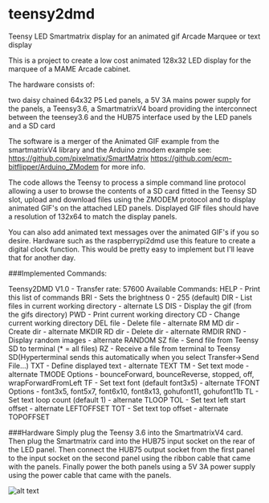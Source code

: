 # teensy2dmd
Teensy LED Smartmatrix display for an animated gif Arcade Marquee or text display



This is a project to create a low cost animated 128x32 LED display for the marquee of a MAME Arcade cabinet.

The hardware consists of:

  two daisy chained 64x32 P5 Led panels,
  a 5V 3A mains power supply for the panels,
  a Teensy3.6,
  a SmartmatrixV4 board providing the interconnect between the teensey3.6 and the HUB75 interface used by the LED panels
  and a SD card

The software is  a merger of the Animated GIF example from the smartmatrixV4 library and the Arduino zmodem example see:
	https://github.com/pixelmatix/SmartMatrix
	https://github.com/ecm-bitflipper/Arduino_ZModem
for more info.


The code allows the Teensy to process a simple command line protocol allowing a user to browse the contents of
a SD card fitted in the Teensy SD slot, upload and download files using the ZMODEM protocol and to display
animated GIF's on the attached LED panels. Displayed GIF files should have a resolution of 132x64 to match the
display panels.

You can also add animated text messages over the animated GIF's if you so desire. Hardware such as the raspberrypi2dmd
use this feature to create a digital clock function. This would be pretty easy to implement but I'll leave that for another
day.


###Implemented Commands:

Teensy2DMD V1.0 - Transfer rate: 57600
Available Commands:
HELP     - Print this list of commands
BRI      - Sets the brightness 0 - 255 (default)
DIR      - List files in current working directory - alternate LS
DIS <gif>- Display the gif (from the gifs directory)
PWD      - Print current working directory
CD       - Change current working directory
DEL file - Delete file - alternate RM
MD  dir  - Create dir - alternate MKDIR
RD  dir  - Delete dir - alternate RMDIR
RND      - Display random images - alternate RANDOM
SZ  file - Send file from Teensy SD to terminal (* = all files)
RZ       - Receive a file from terminal to Teensy SD(Hyperterminal sends this
           automatically when you select Transfer->Send File...)
TXT      - Define displayed text - alternate TEXT
TM       - Set text mode  - alternate TMODE
           Options - bounceForward, bounceReverse, stopped, off, wrapForwardFromLeft
TF       - Set text font (default font3x5) - alternate TFONT
           Options - font3x5, font5x7, font6x10, font8x13, gohufont11, gohufont11b
TL       - Set text loop count (default 1) - alternate TLOOP
TOL      - Set text left start offset - alternate LEFTOFFSET
TOT      - Set text top offset - alternate TOPOFFSET



###Hardware
Simply plug the Teensy 3.6 into the SmartmatrixV4 card. Then plug the Smartmatrix card into the HUB75 input socket on the rear of the LED panel.
Then connect the HUB75 output socket from the first panel to the input socket on the second panel using the ribbon cable that came with the panels.
Finally power the both panels using a 5V 3A power supply using the power cable that came with the panels. 


![alt text](https://github.com/gi1mic/teensy2dmd/blob/master/photos/Installed%20Hardware.JPG " Teensy 3.6 and SmartMatrixV4 HW install")

